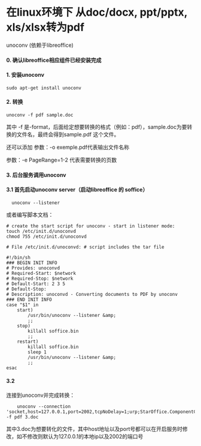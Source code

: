 # 在linux环境下 从doc/docx, ppt/pptx, xls/xlsx转为pdf

unoconv (依赖于libreoffice)

#### 0. 确认libreoffice相应组件已经安装完成

#### 1. 安装unoconv
  
    sudo apt-get install unoconv

#### 2. 转换

    unoconv -f pdf sample.doc

其中 -f 是-format，后面给定想要转换的格式（例如：pdf），sample.doc为要转换的文件名，最终会得到sample.pdf 这个文件。


还可以添加
  参数：-o exemple.pdf代表输出文件名称
  
  参数：-e PageRange=1-2 代表需要转换的页数

#### 3. 后台服务调用unoconv

#### 3.1 首先启动unoconv server（启动libreoffice 的 soffice）

      unoconv --listener

  或者编写脚本文档：
  
  
    # create the start script for unoconv - start in listener mode:
    touch /etc/init.d/unoconvd
    chmod 755 /etc/init.d/unoconvd

    # File /etc/init.d/unoconvd: # script includes the tar file

    #!/bin/sh
    ### BEGIN INIT INFO
    # Provides: unoconvd
    # Required-Start: $network
    # Required-Stop: $network
    # Default-Start: 2 3 5
    # Default-Stop:
    # Description: unoconvd - Converting documents to PDF by unoconv
    ### END INIT INFO
    case "$1" in
        start)
            /usr/bin/unoconv --listener &amp;
            ;;
        stop)
            killall soffice.bin
            ;;
        restart)
            killall soffice.bin
            sleep 1
            /usr/bin/unoconv --listener &amp;
            ;;
    esac

#### 3.2
  连接到unoconv并完成转换：
        
        unoconv --connection 'socket,host=127.0.0.1,port=2002,tcpNoDelay=1;urp;StarOffice.ComponentContext' -f pdf 3.doc
        
  其中3.doc为想要转化的文件，其中host地址以及port号都可以在开启服务时修改，如不修改则默认为127.0.0.1的本地ip以及2002的端口号
